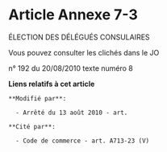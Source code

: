 # Article Annexe 7-3

ÉLECTION DES DÉLÉGUÉS CONSULAIRES

Vous pouvez consulter les clichés dans le JO 

n° 192 du 20/08/2010 texte numéro 8

**Liens relatifs à cet article**

	**Modifié par**:

	  - Arrêté du 13 août 2010 - art.

	**Cité par**:

	  - Code de commerce - art. A713-23 (V)
